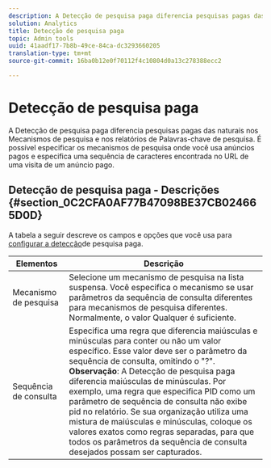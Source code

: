 ```yaml
---
description: A Detecção de pesquisa paga diferencia pesquisas pagas das naturais nos Mecanismos de pesquisa e nos relatórios de Palavras-chave de pesquisa. É possível especificar os mecanismos de pesquisa onde você usa anúncios pagos e especifica uma sequência de caracteres encontrada no URL de uma visita de um anúncio pago.
solution: Analytics
title: Detecção de pesquisa paga
topic: Admin tools
uuid: 41aadf17-7b8b-49ce-84ca-dc3293660205
translation-type: tm+mt
source-git-commit: 16ba0b12e0f70112f4c10804d0a13c278388ecc2

---
```



# Detecção de pesquisa paga

A Detecção de pesquisa paga diferencia pesquisas pagas das naturais nos Mecanismos de pesquisa e nos relatórios de Palavras-chave de pesquisa. É possível especificar os mecanismos de pesquisa onde você usa anúncios pagos e especifica uma sequência de caracteres encontrada no URL de uma visita de um anúncio pago.

## Detecção de pesquisa paga - Descrições {#section_0C2CFA0AF77B47098BE37CB024665D0D}

A tabela a seguir descreve os campos e opções que você usa para [configurar a detecção](/help/admin/admin/paid-search-detection/t-paid-search-detection.md)de pesquisa paga.

| Elementos | Descrição |
|--- |--- |
| Mecanismo de pesquisa | Selecione um mecanismo de pesquisa na lista suspensa. Você especifica o mecanismo se usar parâmetros da sequência de consulta diferentes para mecanismos de pesquisa diferentes. Normalmente, o valor Qualquer é suficiente. |
| Sequência de consulta | Especifica uma regra que diferencia maiúsculas e minúsculas para conter ou não um valor específico. Esse valor deve ser o parâmetro da sequência de consulta, omitindo o "?". <br>**Observação**: A Detecção de pesquisa paga diferencia maiúsculas de minúsculas. Por exemplo, uma regra que especifica PID como um parâmetro de sequência de consulta não exibe pid no relatório. Se sua organização utiliza uma mistura de maiúsculas e minúsculas, coloque os valores exatos como regras separadas, para que todos os parâmetros da sequência de consulta desejados possam ser capturados.</br> |
